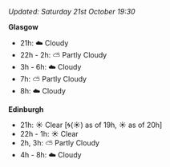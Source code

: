 *Updated: Saturday 21st October 19:30*

**Glasgow**

* 21h: :cloud: Cloudy
* 22h - 2h: :partly_sunny: Partly Cloudy
* 3h - 6h: :cloud: Cloudy
* 7h: :partly_sunny: Partly Cloudy
* 8h: :cloud: Cloudy

**Edinburgh**

* 21h: :sunny: Clear [:cyclone:(:sunny:) as of 19h, :sunny: as of 20h]
* 22h - 1h: :sunny: Clear
* 2h, 3h: :partly_sunny: Partly Cloudy
* 4h - 8h: :cloud: Cloudy
